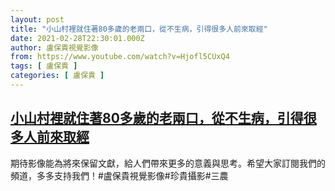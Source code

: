 ```yaml
---
layout: post
title: "小山村裡就住著80多歲的老兩口，從不生病，引得很多人前來取經"
date: 2021-02-28T22:30:01.000Z
author: 盧保貴視覺影像
from: https://www.youtube.com/watch?v=Hjofl5CUxQ4
tags: [ 盧保貴 ]
categories: [ 盧保貴 ]
---
```

<!--1614551401000-->
[小山村裡就住著80多歲的老兩口，從不生病，引得很多人前來取經](https://www.youtube.com/watch?v=Hjofl5CUxQ4)
------

<div>
期待影像能為將來保留文獻，給人們帶來更多的意義與思考。希望大家訂閱我們的頻道，多多支持我們！#盧保貴視覺影像#珍貴攝影#三農
</div>
